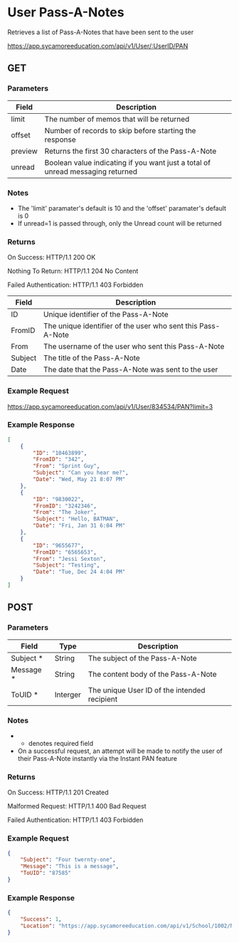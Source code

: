 # User Pass-A-Notes

Retrieves a list of Pass-A-Notes that have been sent to the user

https://app.sycamoreeducation.com/api/v1/User/:UserID/PAN

## GET

### Parameters

| Field | Description |
|-------|-------------|
| limit | 	The number of memos that will be returned |
| offset | 	Number of records to skip before starting the response |
| preview | 	Returns the first 30 characters of the Pass-A-Note |
| unread | 	Boolean value indicating if you want just a total of unread messaging returned |

### Notes
- The 'limit' paramater's default is 10 and the 'offset' paramater's default is 0
- If unread=1 is passed through, only the Unread count will be returned

### Returns

On Success: HTTP/1.1 200 OK

Nothing To Return: HTTP/1.1 204 No Content

Failed Authentication:  HTTP/1.1 403 Forbidden

| Field      | Description |
|------------|-------------|
| ID 	 | Unique identifier of the Pass-A-Note |
| FromID  | 	The unique identifier of the user who sent this Pass-A-Note |
| From  | 	The username of the user who sent this Pass-A-Note |
| Subject  | 	The title of the Pass-A-Note |
| Date  | 	The date that the Pass-A-Note was sent to the user |

### Example Request

https://app.sycamoreeducation.com/api/v1/User/834534/PAN?limit=3

### Example Response
```json
[
    {
        "ID": "10463899",
        "FromID": "342",
        "From": "Sprint Guy",
        "Subject": "Can you hear me?",
        "Date": "Wed, May 21 8:07 PM"
    },
    {
        "ID": "9830022",
        "FromID": "3242346",
        "From": "The Joker",
        "Subject": "Hello, BATMAN",
        "Date": "Fri, Jan 31 6:04 PM"
    },
    {
        "ID": "9655677",
        "FromID": "6565653",
        "From": "Jessi Sexton",
        "Subject": "Testing",
        "Date": "Tue, Dec 24 4:04 PM"
    }
]
```

## POST

### Parameters

| Field      | Type     | Description |
|------------|----------|-------------|
| Subject * | String | 	The subject of the Pass-A-Note |
| Message * |	String |  The content body of the Pass-A-Note |
| ToUID * |	Interger | 	The unique User ID of the intended recipient |

### Notes
- * denotes required field
- On a successful request, an attempt will be made to notify the user of their Pass-A-Note instantly via the Instant PAN feature

### Returns

On Success: HTTP/1.1 201 Created

Malformed Request: HTTP/1.1 400 Bad Request

Failed Authentication:  HTTP/1.1 403 Forbidden

### Example Request
```json
{
    "Subject": "Four twernty-one",
    "Message": "This is a message",
    "ToUID": "87585"
}
```

### Example Response
```json
{
    "Success": 1,
    "Location": "https://app.sycamoreeducation.com/api/v1/School/1002/News/433425"
}
```